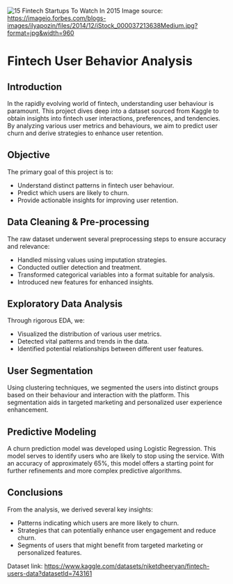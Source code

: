 ![15 Fintech Startups To Watch In 2015](https://github.com/advityakundu/Fintech-User-Behavior-Analysis/assets/68111699/040b3f70-e1de-4d22-8f3d-f1ed15a0459a)
Image source: https://imageio.forbes.com/blogs-images/ilyapozin/files/2014/12/iStock_000037213638Medium.jpg?format=jpg&width=960
# Fintech User Behavior Analysis

## Introduction

In the rapidly evolving world of fintech, understanding user behaviour is paramount. This project dives deep into a dataset sourced from Kaggle to obtain insights into fintech user interactions, preferences, and tendencies. By analyzing various user metrics and behaviours, we aim to predict user churn and derive strategies to enhance user retention.

## Objective

The primary goal of this project is to:
- Understand distinct patterns in fintech user behaviour.
- Predict which users are likely to churn.
- Provide actionable insights for improving user retention.

## Data Cleaning & Pre-processing

The raw dataset underwent several preprocessing steps to ensure accuracy and relevance:
- Handled missing values using imputation strategies.
- Conducted outlier detection and treatment.
- Transformed categorical variables into a format suitable for analysis.
- Introduced new features for enhanced insights.

## Exploratory Data Analysis

Through rigorous EDA, we:
- Visualized the distribution of various user metrics.
- Detected vital patterns and trends in the data.
- Identified potential relationships between different user features.

## User Segmentation

Using clustering techniques, we segmented the users into distinct groups based on their behaviour and interaction with the platform. This segmentation aids in targeted marketing and personalized user experience enhancement.

## Predictive Modeling

A churn prediction model was developed using Logistic Regression. This model serves to identify users who are likely to stop using the service. With an accuracy of approximately 65%, this model offers a starting point for further refinements and more complex predictive algorithms.

## Conclusions

From the analysis, we derived several key insights:
- Patterns indicating which users are more likely to churn.
- Strategies that can potentially enhance user engagement and reduce churn.
- Segments of users that might benefit from targeted marketing or personalized features.

Dataset link: https://www.kaggle.com/datasets/niketdheeryan/fintech-users-data?datasetId=743161
